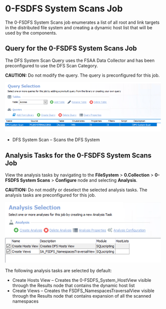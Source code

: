 # 0-FSDFS System Scans Job

The 0-FSDFS System Scans job enumerates a list of all root and link targets in the distributed file system and creating a dynamic host list that will be used by the components.

## Query for the 0-FSDFS System Scans Job

The DFS System Scan Query uses the FSAA Data Collector and has been preconfigured to use the DFS Scan Category.

__CAUTION:__ Do not modify the query. The query is preconfigured for this job.

![Query for the 0-FSDFS System Scans Job](/static/img/product_docs/accessanalyzer/accessanalyzer/enterpriseauditor/solutions/filesystem/collection/fsdfssystemscansquery.png)

- DFS System Scan – Scans the DFS System

## Analysis Tasks for the 0-FSDFS System Scans Job

View the analysis tasks by navigating to the __FileSystem__ > __0.Collection__ > __0-FSDFS System Scans__ > __Configure__ node and selecting __Analysis__.

__CAUTION:__ Do not modify or deselect the selected analysis tasks. The analysis tasks are preconfigured for this job.

![Analysis Tasks for the 0-FSDFS System Scans Job](/static/img/product_docs/accessanalyzer/accessanalyzer/enterpriseauditor/solutions/filesystem/collection/fsdfssystemscansanalysis.png)

The following analysis tasks are selected by default:

- Create Hosts View – Creates the 0-FSDFS\_System\_HostView visible through the Results node that contains the dynamic host list
- Create Views – Creates the FSDFS\_NamespacesTraversalView visible through the Results node that contains expansion of all the scanned namespaces
